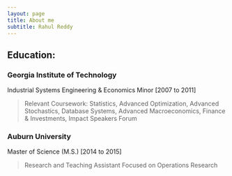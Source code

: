 ```yaml
---
layout: page
title: About me
subtitle: Rahul Reddy
---
```


## Education:


### Georgia Institute of Technology 
Industrial Systems Engineering & Economics Minor [2007 to 2011]
> Relevant Coursework: Statistics, Advanced Optimization, Advanced Stochastics, Database Systems, Advanced Macroeconomics, Finance & Investments, Impact Speakers Forum


### Auburn University 
Master of Science (M.S.) [2014 to 2015]
> Research and Teaching Assistant Focused on Operations Research
